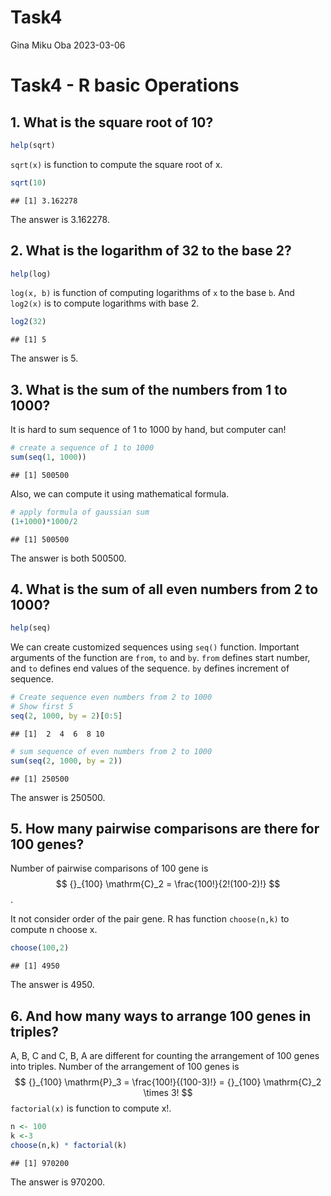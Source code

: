 Task4
================
Gina Miku Oba
2023-03-06

# Task4 - R basic Operations

## 1. What is the square root of 10?

``` r
help(sqrt)
```

`sqrt(x)` is function to compute the square root of x.

``` r
sqrt(10)
```

    ## [1] 3.162278

The answer is 3.162278.

## 2. What is the logarithm of 32 to the base 2?

``` r
help(log)
```

`log(x, b)` is function of computing logarithms of `x` to the base `b`.
And `log2(x)` is to compute logarithms with base 2.

``` r
log2(32)
```

    ## [1] 5

The answer is 5.

## 3. What is the sum of the numbers from 1 to 1000?

It is hard to sum sequence of 1 to 1000 by hand, but computer can!

``` r
# create a sequence of 1 to 1000
sum(seq(1, 1000))
```

    ## [1] 500500

Also, we can compute it using mathematical formula.

``` r
# apply formula of gaussian sum
(1+1000)*1000/2
```

    ## [1] 500500

The answer is both 500500.

## 4. What is the sum of all even numbers from 2 to 1000?

``` r
help(seq)
```

We can create customized sequences using `seq()` function. Important
arguments of the function are `from`, `to` and `by`. `from` defines
start number, and `to` defines end values of the sequence. `by` defines
increment of sequence.

``` r
# Create sequence even numbers from 2 to 1000
# Show first 5
seq(2, 1000, by = 2)[0:5]
```

    ## [1]  2  4  6  8 10

``` r
# sum sequence of even numbers from 2 to 1000
sum(seq(2, 1000, by = 2))
```

    ## [1] 250500

The answer is 250500.

## 5. How many pairwise comparisons are there for 100 genes?

Number of pairwise comparisons of 100 gene is $$
{}_{100} \mathrm{C}_2 = \frac{100!}{2!(100-2)!}
$$.

It not consider order of the pair gene. R has function `choose(n,k)` to
compute n choose x.

``` r
choose(100,2)
```

    ## [1] 4950

The answer is 4950.

## 6. And how many ways to arrange 100 genes in triples?

A, B, C and C, B, A are different for counting the arrangement of 100
genes into triples. Number of the arrangement of 100 genes is $$
{}_{100} \mathrm{P}_3 = \frac{100!}{(100-3)!} = {}_{100} \mathrm{C}_2 \times 3!
$$ `factorial(x)` is function to compute x!.

``` r
n <- 100
k <-3
choose(n,k) * factorial(k)
```

    ## [1] 970200

The answer is 970200.
